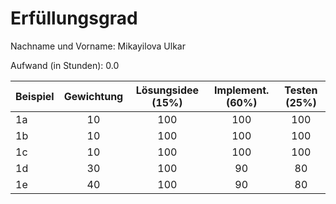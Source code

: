 # Erfüllungsgrad

Nachname und Vorname: Mikayilova Ulkar

Aufwand (in Stunden): 0.0

| Beispiel  | Gewichtung  | Lösungsidee (15%) | Implement. (60%) | Testen (25%) |
| --------- | :---------: |:-----------------:|:----------------:|:------------:|
| 1a        | 10          |        100        |       100        |     100      |
| 1b        | 10          |        100        |       100        |     100      |
| 1c        | 10          |        100        |       100        |     100      |
| 1d        | 30          |        100        |        90        |      80      |
| 1e        | 40          |        100        |        90        |      80      |
